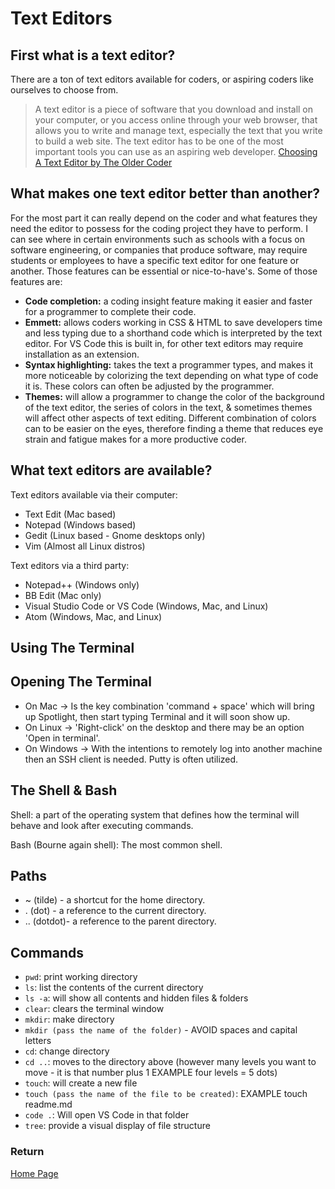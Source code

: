 # Text Editors

## First what is a text editor?

There are a ton of text editors available for coders, or aspiring coders like ourselves to choose from.
> A text editor is a piece of software that you download and install on your computer, or you access online through your web browser, that allows you to write and manage text, especially the text that you write to build a web site. The text editor has to be one of the most important tools you can use as an aspiring web developer. [Choosing A Text Editor by The Older Coder](https://codefellows.github.io/code-102-guide/curriculum/class-02/Choosing-A-Text-Editor--The-Older-Coder.pdf)

## What makes one text editor better than another?

For the most part it can really depend on the coder and what features they need the editor to possess for the coding project they have to perform.  I can see where in certain environments such as schools with a focus on software engineering, or companies that produce software, may require students or employees to have a specific text editor for one feature or another. Those features can be essential or nice-to-have's. Some of those features are:

- **Code completion:** a coding insight feature making it easier and faster for a programmer to complete their code.
- **Emmett:** allows coders working in CSS & HTML to save developers time and less typing due to a shorthand code which is interpreted by the text editor. For VS Code this is built in, for other text editors may require installation as an extension.
- **Syntax highlighting:** takes the text a programmer types, and makes it more noticeable by colorizing the text depending on what type of code it is. These colors can often be adjusted by the programmer.
- **Themes:** will allow a programmer to change the color of the background of the text editor, the series of colors in the text, & sometimes themes will affect other aspects of text editing. Different combination of colors can to be easier on the eyes, therefore finding a theme that reduces eye strain and fatigue makes for a more productive coder.

## What text editors are available?

Text editors available via their computer:

- Text Edit (Mac based)
- Notepad (Windows based)
- Gedit (Linux based - Gnome desktops only)
- Vim (Almost all Linux distros)

Text editors via a third party:

- Notepad++ (Windows only)
- BB Edit (Mac only)
- Visual Studio Code or VS Code (Windows, Mac, and Linux)
- Atom (Windows, Mac, and Linux)

## Using The Terminal

## Opening The Terminal

- On Mac -> Is the key combination 'command + space' which will bring up Spotlight, then start typing Terminal and it will soon show up.
- On Linux -> 'Right-click' on the desktop and there may be an option 'Open in terminal'.
- On Windows -> With the intentions to remotely log into another machine then an SSH client is needed. Putty is often utilized.

## The Shell & Bash

Shell: a part of the operating system that defines how the terminal will behave and look after executing commands.

Bash (Bourne again shell): The most common shell.

## Paths

- ~ (tilde) - a shortcut for the home directory.
- . (dot) - a reference to the current directory.
- .. (dotdot)- a reference to the parent directory.

## Commands

- `pwd`: print working directory
- `ls`: list the contents of the current directory
- `ls -a`: will show all contents and hidden files & folders
- `clear`: clears the terminal window
- `mkdir`: make directory
- `mkdir (pass the name of the folder)` - AVOID spaces and capital letters
- `cd`: change directory
- `cd ..`: moves to the directory above (however many levels you want to move - it is that number plus 1 EXAMPLE four levels = 5 dots)
- `touch`: will create a new file
- `touch (pass the name of the file to be created)`: EXAMPLE touch readme.md
- `code .`: Will open VS Code in that folder
- `tree`: provide a visual display of file structure

### Return

[Home Page](/code-102/README.md)
